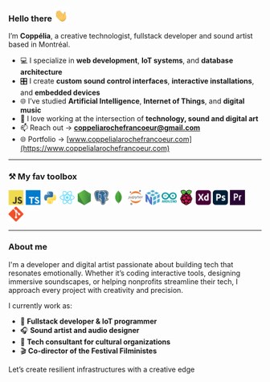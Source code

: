 ### Hello there <img src='https://github.com/Copp31/Copp31/blob/main/waving.gif' width='30px'>


I’m **Coppélia**, a creative technologist, fullstack developer and sound artist based in Montréal.

- 💻 I specialize in **web development**, **IoT systems**, and **database architecture**
- 🎛️ I create **custom sound control interfaces**, **interactive installations**, and **embedded devices**
- 🌐 I’ve studied **Artificial Intelligence**, **Internet of Things**, and **digital music**
- 🎨 I love working at the intersection of **technology, sound and digital art**
- 📫 Reach out → **coppeliarochefrancoeur@gmail.com**
- 🌐 Portfolio → [www.coppelialarochefrancoeur.com](https://www.coppelialarochefrancoeur.com)

---

### ⚒️ My fav toolbox

<p align="left">
  <img src="https://github.com/devicons/devicon/blob/master/icons/javascript/javascript-original.svg" width="30px" />
  <img src="https://github.com/devicons/devicon/blob/master/icons/typescript/typescript-plain.svg" width="30px" />
  <img src="https://github.com/devicons/devicon/blob/master/icons/python/python-original.svg" width="30px" />
  <img src="https://github.com/devicons/devicon/blob/master/icons/react/react-original.svg" width="30px" />
  <img src="https://github.com/devicons/devicon/blob/master/icons/nodejs/nodejs-original.svg" width="30px" />
  <img src="https://github.com/devicons/devicon/blob/master/icons/postgresql/postgresql-original.svg" width="30px" />
  <img src="https://github.com/devicons/devicon/blob/master/icons/mongodb/mongodb-original.svg" width="30px" />
  <img src="https://github.com/devicons/devicon/blob/master/icons/jupyter/jupyter-original-wordmark.svg" width="30px" />
  <img src="https://github.com/devicons/devicon/blob/master/icons/numpy/numpy-original.svg" width="30px" />
  <img src="https://github.com/devicons/devicon/blob/master/icons/arduino/arduino-original-wordmark.svg" width="30px" />
  <img src="https://github.com/devicons/devicon/blob/master/icons/raspberrypi/raspberrypi-original.svg" width="30px" />
  <img src="https://github.com/devicons/devicon/blob/master/icons/xd/xd-plain.svg" width="30px" />
  <img src="https://github.com/devicons/devicon/blob/master/icons/photoshop/photoshop-plain.svg" width="30px" />
  <img src="https://github.com/devicons/devicon/blob/master/icons/premierepro/premierepro-plain.svg" width="30px" />
  <img src="https://github.com/devicons/devicon/blob/master/icons/git/git-original.svg" width="30px" />
</p>

---

### About me

I'm a developer and digital artist passionate about building tech that resonates emotionally. Whether it’s coding interactive tools, designing immersive soundscapes, or helping nonprofits streamline their tech, I approach every project with creativity and precision.

I currently work as:
- 🧠 **Fullstack developer & IoT programmer**
- 🎧 **Sound artist and audio designer**
- 🤝 **Tech consultant for cultural organizations**
- 🎬 **Co-director of the Festival Filministes**

Let’s create resilient infrastructures with a creative edge
